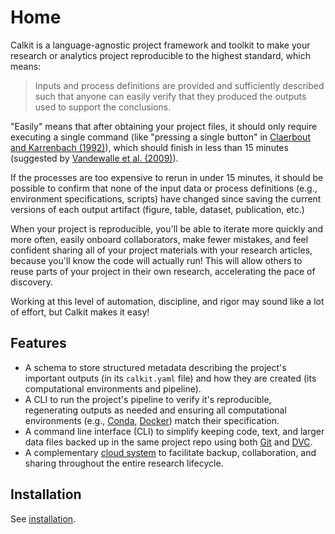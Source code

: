 # Home

Calkit is a language-agnostic project framework and toolkit
to make your research or analytics project
reproducible to the highest standard,
which means:

> Inputs and process definitions are provided and sufficiently described
> such that anyone can easily verify that they produced the outputs
> used to support the conclusions.

"Easily" means that after obtaining your project files,
it should only require executing a single command
(like "pressing a single button" in
[Claerbout and Karrenbach (1992)](https://doi.org/10.1190/1.1822162)),
which should finish in less than 15 minutes
(suggested by
[Vandewalle et al. (2009)](https://doi.org/10.1109/MSP.2009.932122)).

If the processes are too expensive to rerun in under 15 minutes,
it should be possible to confirm that none of the input data
or process definitions (e.g., environment specifications, scripts)
have changed since saving the current versions of each output artifact
(figure, table, dataset, publication, etc.)

When your project is reproducible,
you'll be able to iterate more quickly and more often,
easily onboard collaborators,
make fewer mistakes,
and feel confident sharing all of your project materials
with your research articles,
because you'll know the code will actually run!
This will allow others to reuse parts of your project in their own research,
accelerating the pace of discovery.

Working at this level of automation, discipline, and rigor may sound like
a lot of effort,
but Calkit makes it easy!

## Features

- A schema to store structured metadata describing the
  project's important outputs (in its `calkit.yaml` file)
  and how they are created
  (its computational environments and pipeline).
- A CLI to run the project's pipeline to verify it's reproducible,
  regenerating outputs as needed and
  ensuring all
  computational environments (e.g., [Conda](https://docs.conda.io/en/latest/), [Docker](https://docker.com)) match their specification.
- A command line interface (CLI) to simplify keeping code, text, and larger
  data files backed up in the same project repo using both
  [Git](https://git-scm.com/) and [DVC](https://dvc.org/).
- A complementary
  [cloud system](https://github.com/calkit/calkit-cloud)
  to facilitate backup, collaboration,
  and sharing throughout the entire research lifecycle.

## Installation

See [installation](installation.md).
